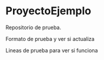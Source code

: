 # ProyectoEjemplo
Repositorio de prueba.


Formato de prueba y ver si actualiza




Lineas de prueba para ver si funciona 